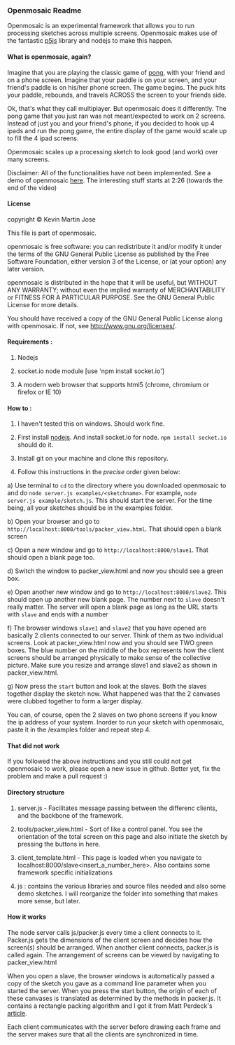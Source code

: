 ### Openmosaic Readme

Openmosaic is an experimental framework that allows you to run processing sketches across multiple screens. Openmosaic makes use of the fantastic [p5js](p5js.org) library and nodejs to make this happen.

#### What is openmosaic, again?

Imagine that you are playing the classic game of [pong](http://cssdeck.com/labs/ping-pong-game-tutorial-with-html5-canvas-and-sounds), with your friend and on a phone screen. Imagine that your paddle is on your screen, and your friend's paddle is on his/her phone screen. The game begins. The puck hits your paddle, rebounds, and travels ACROSS the screen to your friends side.

Ok, that's what they call multiplayer. But openmosaic does it differently. The pong game that you just ran was not meant/expected to work on 2 screens. Instead of just you and your friend's phone, if you decided to hook up 4 ipads and run the pong game, the entire display of the game would scale up to fill the 4 ipad screens.

Openmosaic scales up a processing sketch to look good (and work) over many screens.

Disclaimer: All of the functionalities have not been implemented. See a demo of openmosaic [here](https://www.youtube.com/watch?v=uevvrnCXDJk). The interesting stuff starts at 2:26 (towards the end of the video)


#### License

copyright © Kevin Martin Jose

This file is part of openmosaic.

openmosaic is free software: you can redistribute it and/or modify
it under the terms of the GNU General Public License as published by
the Free Software Foundation, either version 3 of the License, or
(at your option) any later version.

openmosaic is distributed in the hope that it will be useful,
but WITHOUT ANY WARRANTY; without even the implied warranty of
MERCHANTABILITY or FITNESS FOR A PARTICULAR PURPOSE.  See the
GNU General Public License for more details.

You should have received a copy of the GNU General Public License
along with openmosaic.  If not, see <http://www.gnu.org/licenses/>.

#### Requirements :

1) Nodejs

2) socket.io node module [use 'npm install socket.io']

2) A modern web browser that supports html5 (chrome, chromium or firefox or IE 10)

#### How to :

1) I haven't tested this on windows. Should work fine.

2) First install [nodejs](http://nodejs.org/). And install socket.io for node. `npm install socket.io` should do it.

3) Install git on your machine and clone this repository.

4) Follow this instructions in the *precise* order given below: 

a) Use terminal to `cd` to the directory where you downloaded openmosaic to and do `node server.js examples/<sketchname>`. For example, `node server.js example/sketch.js`. This should start the server. For the time being, all your sketches should be in the examples folder.

b) Open your browser and go to `http://localhost:8000/tools/packer_view.html`. That should open a blank screen

c) Open a new window and go to `http://localhost:8000/slave1`. That should open a blank page too. 

d) Switch the window to packer_view.html and now you should see a green box.

e) Open another new window and go to `http://localhost:8000/slave2`. This should open up another new blank page. The number next to `slave` doesn't really matter. The server will open a blank page as long as the URL starts with `slave` and ends with a number

f) The browser windows `slave1` and `slave2` that you have opened are basically 2 clients connected to our server. Think of them as two individual screens. Look at packer_view.html now and you should see TWO green boxes. The blue number on the middle of the box represents how the client screens should be arranged physically to make sense of the collective picture. Make sure you resize and arrange slave1 and slave2 as shown in packer_view.html.

g) Now press the `start` button and look at the slaves. Both the slaves together display the sketch now. What happened was that the 2 canvases were clubbed together to form a larger display. 

You can, of course, open the 2 slaves on two phone screens if you know the ip address of your system.
Inorder to run your sketch with openmosaic, paste it in the /examples folder and repeat step 4.

#### That did not work

If you followed the above instructions and you still could not get openmosaic to work, please open a new issue in github. Better yet, fix the problem and make a pull request :)

#### Directory structure

1) server.js - Facilitates message passing between the differenc clients, and the backbone of the framework.

2) tools/packer_view.html - Sort of like a control panel. You see the orientation of the total screen on this page and also initiate the sketch by pressing the buttons in here.

3) client_template.html - This page is loaded when you navigate to localhost:8000/slave<insert_a_number_here>. Also contains some framework specific initializations

4) js : contains the various libraries and source files needed and also some demo sketches. I will reorganize the folder into something that makes more sense, but later.

#### How it works

The node server calls js/packer.js every time a client connects to it. Packer.js gets the dimensions of the client screen and decides how the screen(s) should be arranged. When another client connects, packer.js is called again. The arrangement of screens can be viewed by navigating to packer_view.html

When you open a slave, the browser windows is automatically passed a copy of the sketch you gave as a command line parameter when you started the server. When you press the start button, the origin of each of these canvases is translated as determined by the methods in packer.js. It contains a rectangle packing algorithm and I got it from Matt Perdeck's [article](http://www.codeproject.com/Articles/210979/Fast-optimizing-rectangle-packing-algorithm-for-bu).

Each client communicates with the server before drawing each frame and the server makes sure that all the clients are synchronized in time.
